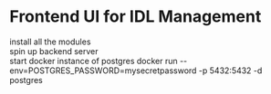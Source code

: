 # Frontend UI for IDL Management

install all the modules  
spin up backend server  
start docker instance of postgres
docker run --env=POSTGRES_PASSWORD=mysecretpassword -p 5432:5432 -d postgres
